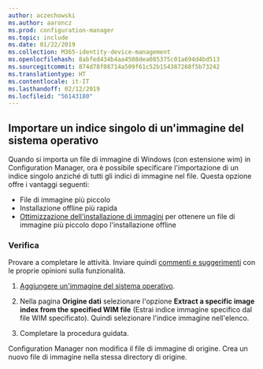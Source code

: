 ```yaml
---
author: aczechowski
ms.author: aaroncz
ms.prod: configuration-manager
ms.topic: include
ms.date: 01/22/2019
ms.collection: M365-identity-device-management
ms.openlocfilehash: 8abfed434b4aa4508dea085375c01a694d4bd513
ms.sourcegitcommit: 874d78f08714a509f61c52b154387268f5b73242
ms.translationtype: HT
ms.contentlocale: it-IT
ms.lasthandoff: 02/12/2019
ms.locfileid: "56143180"
---
```

## <a name="bkmk_index"></a> Importare un indice singolo di un'immagine del sistema operativo
<!--3719699-->

Quando si importa un file di immagine di Windows (con estensione wim) in Configuration Manager, ora è possibile specificare l'importazione di un indice singolo anziché di tutti gli indici di immagine nel file. Questa opzione offre i vantaggi seguenti:

- File di immagine più piccolo  
- Installazione offline più rapida  
- [Ottimizzazione dell'installazione di immagini](#bkmk_resetbase) per ottenere un file di immagine più piccolo dopo l'installazione offline  


### <a name="try-it-out"></a>Verifica

Provare a completare le attività. Inviare quindi [commenti e suggerimenti](/sccm/core/understand/find-help#product-feedback) con le proprie opinioni sulla funzionalità.

1. [Aggiungere un'immagine del sistema operativo](/sccm/osd/get-started/manage-operating-system-images#BKMK_AddOSImages).  

2. Nella pagina **Origine dati** selezionare l'opzione **Extract a specific image index from the specified WIM file** (Estrai indice immagine specifico dal file WIM specificato). Quindi selezionare l'indice immagine nell'elenco.  

3. Completare la procedura guidata.

Configuration Manager non modifica il file di immagine di origine. Crea un nuovo file di immagine nella stessa directory di origine. 

